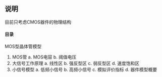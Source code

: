 ## 说明
目前只考虑CMOS器件的物理结构

#### 目录
MOS型晶体管模型
1. MOS管
   a. MOS电容
   b. 阈值电压
2. 大信号工作原理
   a. 线性区
   b. 强反型区
   c. 弱反型区
   d. 速度饱和区
3. 小信号模型
   a. 低频小信号
   b. 高频小信号
   c. 模拟评价指标
   d. 器件模型概要
